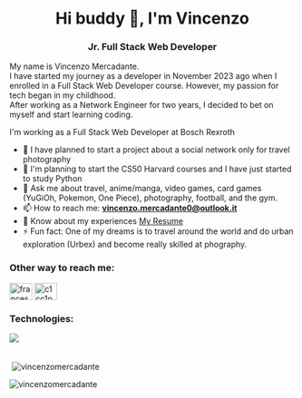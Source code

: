 <h1 align="center">Hi buddy 👋, I'm Vincenzo</h1>
<h3 align="center">Jr. Full Stack Web Developer</h3>

<p>My name is Vincenzo Mercadante. <br/>I have started my journey as a developer in November 2023 ago when I enrolled in a Full Stack Web Developer course. However, my passion for tech began in my childhood. <br/> After working as a Network Engineer for two years, I decided to bet on myself and start learning coding.</p>

<p>I'm working as a Full Stack Web Developer at Bosch Rexroth</p>

- 🔭 I have planned to start a project about a social network only for travel photography 
- 🌱 I'm planning to start the CS50 Harvard courses and I have just started to study Python
- 💬 Ask me about travel, anime/manga, video games, card games (YuGiOh, Pokemon, One Piece), photography, football, and the gym.
- 📫 How to reach me: **vincenzo.mercadante0@outlook.it**
- 📄 Know about my experiences <a href="https://drive.google.com/file/d/1J3IBKXCI2VwWaQDVwryMT5PbyZY2IGSV/view?usp=sharing" target="blank">My Resume</a>
- ⚡ Fun fact: One of my dreams is to travel around the world and do urban exploration (Urbex) and become really skilled at phography.

<h3>Other way to reach me:</h3>
<p align="left">
<a href="https://www.linkedin.com/in/vincenzo-mercadante-262357211/" target="blank"><img align="center" src="https://raw.githubusercontent.com/rahuldkjain/github-profile-readme-generator/master/src/images/icons/Social/linked-in-alt.svg" alt="francesco-falanga-52b523232" height="30" width="40" /></a>
<a href="https://www.instagram.com/mercacenzo/" target="blank"><img align="center" src="https://raw.githubusercontent.com/rahuldkjain/github-profile-readme-generator/master/src/images/icons/Social/instagram.svg" alt="c1cc1o__/" height="30" width="40" /></a>
</p>

<h3>Technologies:</h3>
<p>
    <img align="left" src="https://skillicons.dev/icons?i=html,css,bootstrap,sass,js,typescript,react,redux,vue,mysql,php,laravel,cs,dotnet,postman,git,figma">
</p>

<br/><br>

<p>&nbsp;<img align="center" src="https://github-readme-stats.vercel.app/api?username=vincenzomercadante&show_icons=true&locale=en" alt="vincenzomercadante" /></p>

<p><img align="center" src="https://github-readme-streak-stats.herokuapp.com/?user=vincenzomercadante&" alt="vincenzomercadante" /></p>
